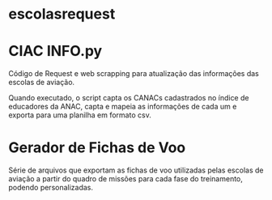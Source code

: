 # escolasrequest

# CIAC INFO.py

Código de Request e web scrapping para atualização das informações das escolas de aviação.

Quando executado, o script capta os CANACs cadastrados no índice de educadores da ANAC, capta e mapeia as informações de cada um e exporta para uma planilha em formato csv.
    
 # Gerador de Fichas de Voo

Série de arquivos que exportam as fichas de voo utilizadas pelas escolas de aviação a partir do quadro de missões para cada fase do treinamento, podendo personalizadas. 
